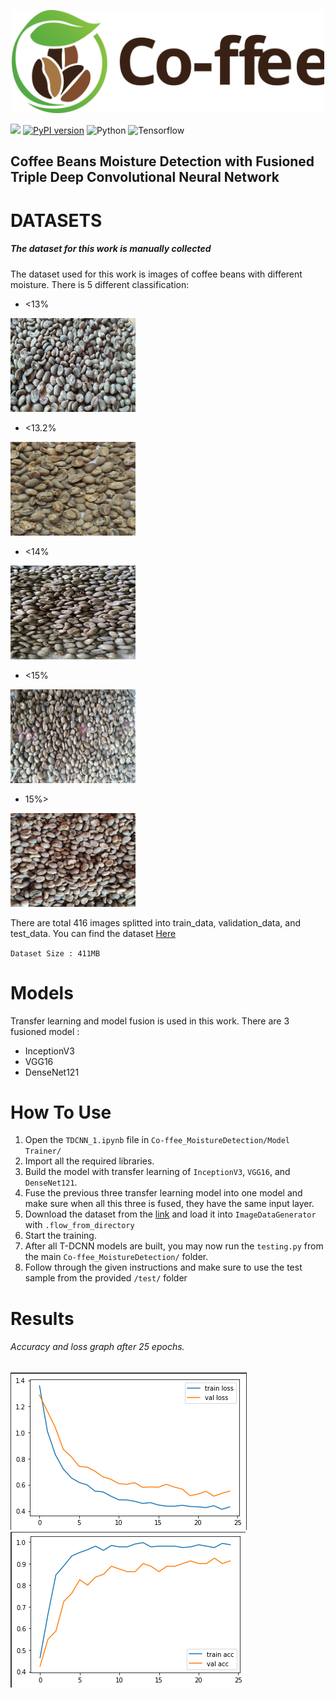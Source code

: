 <p align="center">
  <img width="500" alt="logo" src="https://github.com/ivandityap/Co-ffee_MoistureDetection/blob/main/Images/logo2.svg"/>
</p>

[![](https://img.shields.io/badge/ID%20Team-C22_PC377-blue)](https://github.com/xrizer/Co-ffee)
[![PyPI version](https://badge.fury.io/py/autokeras.svg)](https://badge.fury.io/py/autokeras)
![Python](https://img.shields.io/badge/python-v3.9.0+-success.svg)
![Tensorflow](https://img.shields.io/badge/tensorflow-v2.8.0+-success.svg)


## Coffee Beans Moisture Detection with Fusioned Triple Deep Convolutional Neural Network
# DATASETS
##### The dataset for this work is manually collected
The dataset used for this work is images of coffee beans with different moisture. There is 5 different classification:
- <13%

<img src="https://github.com/ivandityap/Co-ffee_MoistureDetection/blob/main/Dataset/Fk0%20(9).jpg" width="200" height="150">

- <13.2%

<img src="https://github.com/ivandityap/Co-ffee_MoistureDetection/blob/main/Dataset/RBT3k1%20(3).jpg" width="200" height="150">


- <14%

<img src="https://github.com/ivandityap/Co-ffee_MoistureDetection/blob/main/Dataset/Fk2%20(3).jpg" width="200" height="150">


- <15%

<img src="https://github.com/ivandityap/Co-ffee_MoistureDetection/blob/main/Dataset/Fk3%20(5).jpg" width="200" height="150">


- 15%>

<img src="https://github.com/ivandityap/Co-ffee_MoistureDetection/blob/main/Dataset/6k4%20(1).jpg" width="200" height="150">



There are total 416 images splitted into train_data, validation_data, and test_data.
You can find the dataset [Here](https://drive.google.com/drive/folders/1WaI9rQo7gBEZzdL7b40X_ciEuAy9DC-R?usp=sharing)


`Dataset Size : 411MB`


# Models
Transfer learning and model fusion is used in this work. There are 3 fusioned model :
- InceptionV3
- VGG16
- DenseNet121
# How To Use
1. Open the `TDCNN_1.ipynb` file in `Co-ffee_MoistureDetection/Model Trainer/`
2. Import all the required libraries.
3. Build the model with transfer learning of `InceptionV3`, `VGG16`, and `DenseNet121`. 
4. Fuse the previous three transfer learning model into one model and make sure when all this three is fused, they have the same input layer.
5. Download the dataset from the [link](https://drive.google.com/drive/folders/1WaI9rQo7gBEZzdL7b40X_ciEuAy9DC-R?usp=sharing) and load it into `ImageDataGenerator` with `.flow_from_directory`
6. Start the training.
7. After all T-DCNN models are built, you may now run the `testing.py` from the main `Co-ffee_MoistureDetection/` folder.
8. Follow through the given instructions and make sure to use the test sample from the provided `/test/` folder
# Results
###### Accuracy and loss graph after 25 epochs.
![Co-ffee logo](https://github.com/ivandityap/Co-ffee_MoistureDetection/blob/main/Images/res1.png)
![Co-ffee logo](https://github.com/ivandityap/Co-ffee_MoistureDetection/blob/main/Images/Screenshot%202022-06-12%20135755.png)
